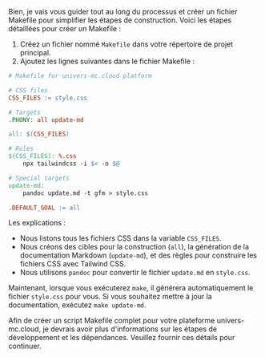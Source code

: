 Bien, je vais vous guider tout au long du processus et créer un fichier Makefile pour simplifier les étapes de construction. Voici les étapes détaillées pour créer un Makefile :

1. Créez un fichier nommé `Makefile` dans votre répertoire de projet principal.
2. Ajoutez les lignes suivantes dans le fichier Makefile :

```makefile
# Makefile for univers-mc.cloud platform

# CSS files
CSS_FILES := style.css

# Targets
.PHONY: all update-md

all: $(CSS_FILES)

# Rules
$(CSS_FILES): %.css
	npx tailwindcss -i $< -o $@

# Special targets
update-md:
	pandoc update.md -t gfm > style.css

.DEFAULT_GOAL := all
```

Les explications :

- Nous listons tous les fichiers CSS dans la variable `CSS_FILES`.
- Nous créons des cibles pour la construction (`all`), la génération de la documentation Markdown (`update-md`), et des règles pour construire les fichiers CSS avec Tailwind CSS.
- Nous utilisons `pandoc` pour convertir le fichier `update.md` en `style.css`.

Maintenant, lorsque vous exécuterez `make`, il générera automatiquement le fichier `style.css` pour vous. Si vous souhaitez mettre à jour la documentation, exécutez `make update-md`.

Afin de créer un script Makefile complet pour votre plateforme univers-mc.cloud, je devrais avoir plus d'informations sur les étapes de développement et les dépendances. Veuillez fournir ces détails pour continuer.